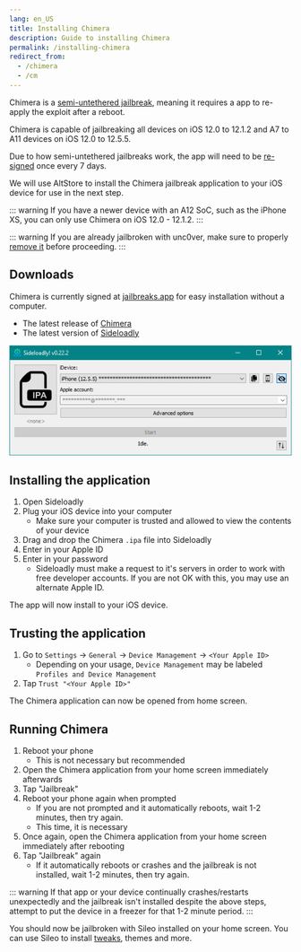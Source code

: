 ```yaml
---
lang: en_US
title: Installing Chimera
description: Guide to installing Chimera
permalink: /installing-chimera
redirect_from:
  - /chimera
  - /cm
---
```


Chimera is a [semi-untethered jailbreak](/types-of-jailbreak/#semi-untethered-jailbreaks), meaning it requires a app to re-apply the exploit after a reboot.

Chimera is capable of jailbreaking all devices on iOS 12.0 to 12.1.2 and A7 to A11 devices on iOS 12.0 to 12.5.5.

Due to how semi-untethered jailbreaks work, the app will need to be [re-signed](/resigning-apps) once every 7 days.

We will use AltStore to install the Chimera jailbreak application to your iOS device for use in the next step.

::: warning
If you have a newer device with an A12 SoC, such as the iPhone XS, you can only use Chimera on iOS 12.0 - 12.1.2.
:::

::: warning
If you are already jailbroken with unc0ver, make sure to properly [remove it](/removing-unc0ver) before proceeding.
:::

## Downloads

<div class="custom-container tip" id="ifJailbreaksAppSigned"><p>
Chimera is currently signed at <a href="https://jailbreaks.app/" target="_blank">jailbreaks.app</a> for easy installation without a computer.
</p></div>

- The latest release of [Chimera](https://chimera.coolstar.org/)
- The latest version of [Sideloadly](https://sideloadly.io/)

![A screenshot of the Sideloadly application (Windows)](/assets/images/sideloadly_win.png)

## Installing the application

1. Open Sideloadly
1. Plug your iOS device into your computer
    - Make sure your computer is trusted and allowed to view the contents of your device
1. Drag and drop the Chimera `.ipa` file into Sideloadly
1. Enter in your Apple ID
1. Enter in your password
    - Sideloadly must make a request to it's servers in order to work with free developer accounts. If you are not OK with this, you may use an alternate Apple ID.

The app will now install to your iOS device.

## Trusting the application

1. Go to `Settings` -> `General` -> `Device Management` -> `<Your Apple ID>`
    - Depending on your usage, `Device Management` may be labeled `Profiles and Device Management`
1. Tap `Trust "<Your Apple ID>"`

The Chimera application can now be opened from home screen.


## Running Chimera

1. Reboot your phone
    - This is not necessary but recommended
1. Open the Chimera application from your home screen immediately afterwards
1. Tap "Jailbreak"
1. Reboot your phone again when prompted
    - If you are not prompted and it automatically reboots, wait 1-2 minutes, then try again.
    - This time, it is necessary
1. Once again, open the Chimera application from your home screen immediately after rebooting
1. Tap "Jailbreak" again
    - If it automatically reboots or crashes and the jailbreak is not installed, wait 1-2 minutes, then try again.

::: warning
If that app or your device continually crashes/restarts unexpectedly and the jailbreak isn't installed despite the above steps, attempt to put the device in a freezer for that 1-2 minute period.
:::

You should now be jailbroken with Sileo installed on your home screen. You can use Sileo to install [tweaks](/faq/#what-are-tweaks), themes and more.
